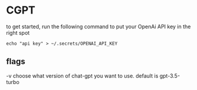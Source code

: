 # CGPT

to get started, run the following command to put your OpenAi API key in the right spot

```
echo "api key" > ~/.secrets/OPENAI_API_KEY

```

## flags

-v choose what version of chat-gpt you want to use. default is gpt-3.5-turbo
